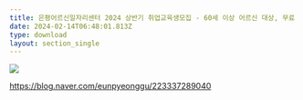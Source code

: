 ```yaml
---
title: 은평어르신일자리센터 2024 상반기 취업교육생모집 - 60세 이상 어르신 대상, 무료 취업교육및 일자리 알선
date: 2024-02-14T06:48:01.813Z
type: download
layout: section_single
---
```



![](/uploads/어르신교육.jpg)

<https://blog.naver.com/eunpyeonggu/223337289040>
